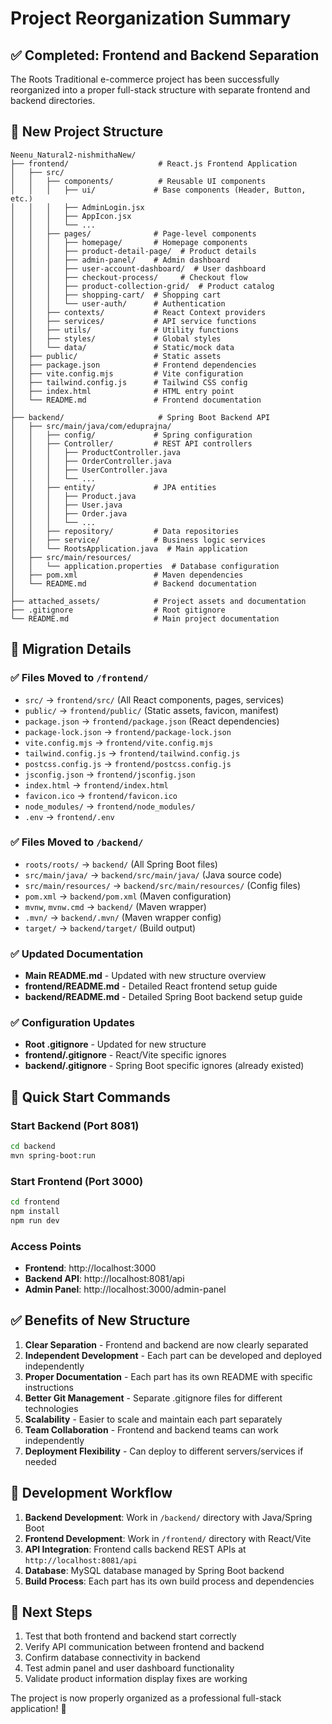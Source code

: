 # Project Reorganization Summary

## ✅ Completed: Frontend and Backend Separation

The Roots Traditional e-commerce project has been successfully reorganized into a proper full-stack structure with separate frontend and backend directories.

## 📁 New Project Structure

```
Neenu_Natural2-nishmithaNew/
├── frontend/                    # React.js Frontend Application
│   ├── src/
│   │   ├── components/          # Reusable UI components
│   │   │   ├── ui/             # Base components (Header, Button, etc.)
│   │   │   ├── AdminLogin.jsx
│   │   │   ├── AppIcon.jsx
│   │   │   └── ...
│   │   ├── pages/              # Page-level components
│   │   │   ├── homepage/       # Homepage components
│   │   │   ├── product-detail-page/  # Product details
│   │   │   ├── admin-panel/    # Admin dashboard
│   │   │   ├── user-account-dashboard/  # User dashboard
│   │   │   ├── checkout-process/     # Checkout flow
│   │   │   ├── product-collection-grid/  # Product catalog
│   │   │   ├── shopping-cart/  # Shopping cart
│   │   │   └── user-auth/      # Authentication
│   │   ├── contexts/           # React Context providers
│   │   ├── services/           # API service functions
│   │   ├── utils/              # Utility functions
│   │   ├── styles/             # Global styles
│   │   └── data/               # Static/mock data
│   ├── public/                 # Static assets
│   ├── package.json            # Frontend dependencies
│   ├── vite.config.mjs         # Vite configuration
│   ├── tailwind.config.js      # Tailwind CSS config
│   ├── index.html              # HTML entry point
│   └── README.md               # Frontend documentation
│
├── backend/                     # Spring Boot Backend API
│   ├── src/main/java/com/eduprajna/
│   │   ├── config/             # Spring configuration
│   │   ├── Controller/         # REST API controllers
│   │   │   ├── ProductController.java
│   │   │   ├── OrderController.java
│   │   │   ├── UserController.java
│   │   │   └── ...
│   │   ├── entity/             # JPA entities
│   │   │   ├── Product.java
│   │   │   ├── User.java
│   │   │   ├── Order.java
│   │   │   └── ...
│   │   ├── repository/         # Data repositories
│   │   ├── service/            # Business logic services
│   │   └── RootsApplication.java  # Main application
│   ├── src/main/resources/
│   │   └── application.properties  # Database configuration
│   ├── pom.xml                 # Maven dependencies
│   └── README.md               # Backend documentation
│
├── attached_assets/            # Project assets and documentation
├── .gitignore                  # Root gitignore
└── README.md                   # Main project documentation
```

## 🔄 Migration Details

### ✅ Files Moved to `/frontend/`
- `src/` → `frontend/src/` (All React components, pages, services)
- `public/` → `frontend/public/` (Static assets, favicon, manifest)
- `package.json` → `frontend/package.json` (React dependencies)
- `package-lock.json` → `frontend/package-lock.json`
- `vite.config.mjs` → `frontend/vite.config.mjs`
- `tailwind.config.js` → `frontend/tailwind.config.js`
- `postcss.config.js` → `frontend/postcss.config.js`
- `jsconfig.json` → `frontend/jsconfig.json`
- `index.html` → `frontend/index.html`
- `favicon.ico` → `frontend/favicon.ico`
- `node_modules/` → `frontend/node_modules/`
- `.env` → `frontend/.env`

### ✅ Files Moved to `/backend/`
- `roots/roots/` → `backend/` (All Spring Boot files)
- `src/main/java/` → `backend/src/main/java/` (Java source code)
- `src/main/resources/` → `backend/src/main/resources/` (Config files)
- `pom.xml` → `backend/pom.xml` (Maven configuration)
- `mvnw`, `mvnw.cmd` → `backend/` (Maven wrapper)
- `.mvn/` → `backend/.mvn/` (Maven wrapper config)
- `target/` → `backend/target/` (Build output)

### ✅ Updated Documentation
- **Main README.md** - Updated with new structure overview
- **frontend/README.md** - Detailed React frontend setup guide
- **backend/README.md** - Detailed Spring Boot backend setup guide

### ✅ Configuration Updates
- **Root .gitignore** - Updated for new structure
- **frontend/.gitignore** - React/Vite specific ignores
- **backend/.gitignore** - Spring Boot specific ignores (already existed)

## 🚀 Quick Start Commands

### Start Backend (Port 8081)
```bash
cd backend
mvn spring-boot:run
```

### Start Frontend (Port 3000) 
```bash
cd frontend  
npm install
npm run dev
```

### Access Points
- **Frontend**: http://localhost:3000
- **Backend API**: http://localhost:8081/api  
- **Admin Panel**: http://localhost:3000/admin-panel

## ✅ Benefits of New Structure

1. **Clear Separation** - Frontend and backend are now clearly separated
2. **Independent Development** - Each part can be developed and deployed independently  
3. **Proper Documentation** - Each part has its own README with specific instructions
4. **Better Git Management** - Separate .gitignore files for different technologies
5. **Scalability** - Easier to scale and maintain each part separately
6. **Team Collaboration** - Frontend and backend teams can work independently
7. **Deployment Flexibility** - Can deploy to different servers/services if needed

## 🔧 Development Workflow

1. **Backend Development**: Work in `/backend/` directory with Java/Spring Boot
2. **Frontend Development**: Work in `/frontend/` directory with React/Vite
3. **API Integration**: Frontend calls backend REST APIs at `http://localhost:8081/api`
4. **Database**: MySQL database managed by Spring Boot backend
5. **Build Process**: Each part has its own build process and dependencies

## 📝 Next Steps

1. Test that both frontend and backend start correctly
2. Verify API communication between frontend and backend
3. Confirm database connectivity in backend
4. Test admin panel and user dashboard functionality
5. Validate product information display fixes are working

The project is now properly organized as a professional full-stack application! 🎉